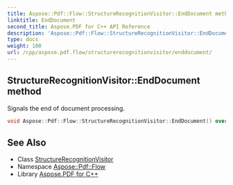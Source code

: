 ```yaml
---
title: Aspose::Pdf::Flow::StructureRecognitionVisitor::EndDocument method
linktitle: EndDocument
second_title: Aspose.PDF for C++ API Reference
description: 'Aspose::Pdf::Flow::StructureRecognitionVisitor::EndDocument method. Signals the end of document processing in C++.'
type: docs
weight: 100
url: /cpp/aspose.pdf.flow/structurerecognitionvisitor/enddocument/
---
```

## StructureRecognitionVisitor::EndDocument method


Signals the end of document processing.

```cpp
void Aspose::Pdf::Flow::StructureRecognitionVisitor::EndDocument() override
```

## See Also

* Class [StructureRecognitionVisitor](../)
* Namespace [Aspose::Pdf::Flow](../../)
* Library [Aspose.PDF for C++](../../../)
